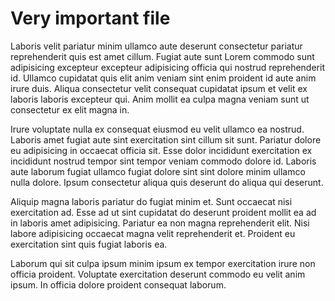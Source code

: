 # Very important file

Laboris velit pariatur minim ullamco aute deserunt consectetur pariatur reprehenderit quis est amet cillum. Fugiat aute sunt Lorem commodo sunt adipisicing excepteur excepteur adipisicing officia qui nostrud reprehenderit id. Ullamco cupidatat quis elit anim veniam sint enim proident id aute anim irure duis. Aliqua consectetur velit consequat cupidatat ipsum et velit ex laboris laboris excepteur qui. Anim mollit ea culpa magna veniam sunt ut consectetur ex elit magna in.

Irure voluptate nulla ex consequat eiusmod eu velit ullamco ea nostrud. Laboris amet fugiat aute sint exercitation sint cillum sit sunt. Pariatur dolore eu adipisicing in occaecat officia sit. Esse dolor incididunt exercitation ex incididunt nostrud tempor sint tempor veniam commodo dolore id. Laboris aute laborum fugiat ullamco fugiat dolore sint sint dolore minim ullamco nulla dolore. Ipsum consectetur aliqua quis deserunt do aliqua qui deserunt.

Aliquip magna laboris pariatur do fugiat minim et. Sunt occaecat nisi exercitation ad. Esse ad ut sint cupidatat do deserunt proident mollit ea ad in laboris amet adipisicing. Pariatur ea non magna reprehenderit elit. Nisi labore adipisicing occaecat magna velit reprehenderit et. Proident eu exercitation sint quis fugiat laboris ea.

Laborum qui sit culpa ipsum minim ipsum ex tempor exercitation irure non officia proident. Voluptate exercitation deserunt commodo eu velit anim ipsum. In officia dolore proident consequat laborum.
